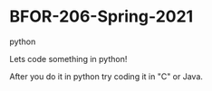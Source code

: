 # BFOR-206-Spring-2021
python



Lets code something in python!

After you do it in python try coding it in "C" or Java.
